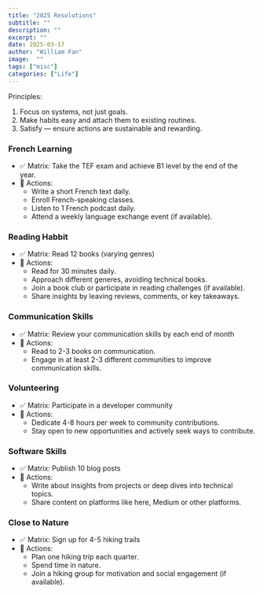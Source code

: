 ```yaml
---
title: "2025 Resolutions"
subtitle: ""
description: ""
excerpt: ""
date: 2025-03-17
author: "William Fan"
image:  ""
tags: ["misc"]
categories: ["Life"]
---
```


Principles:
1. Focus on systems, not just goals.
2. Make habits easy and attach them to existing routines.
3. Satisfy — ensure actions are sustainable and rewarding.

### French Learning
- ✅ Matrix: Take the TEF exam and achieve B1 level by the end of the year.
- 📌 Actions:
  - Write a short French text daily.
  - Enroll French-speaking classes.
  - Listen to 1 French podcast daily.
  - Attend a weekly language exchange event (if available).

### Reading Habbit
- ✅ Matrix: Read 12 books (varying genres)
- 📌 Actions:
  - Read for 30 minutes daily.
  - Approach different generes, avoiding technical books.
  - Join a book club or participate in reading challenges (if available).
  - Share insights by leaving reviews, comments, or key takeaways.

### Communication Skills
- ✅ Matrix: Review your communication skills by each end of month
- 📌 Actions:
  - Read to 2-3 books on communication.
  - Engage in at least 2-3 different communities to improve communication skills.

### Volunteering
- ✅ Matrix: Participate in a developer community
- 📌 Actions:
  - Dedicate 4-8 hours per week to community contributions.
  - Stay open to new opportunities and actively seek ways to contribute.

### Software Skills
- ✅ Matrix: Publish 10 blog posts
- 📌 Actions:
  - Write about insights from projects or deep dives into technical topics.
  - Share content on platforms like here, Medium or other platforms.

### Close to Nature
- ✅ Matrix: Sign up for 4-5 hiking trails
- 📌 Actions:
  - Plan one hiking trip each quarter.
  - Spend time in nature.
  - Join a hiking group for motivation and social engagement (if available).
